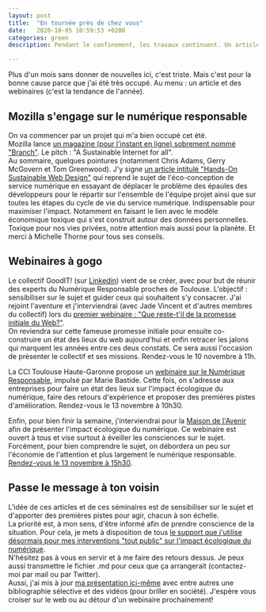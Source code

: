 ```yaml
---
layout: post
title:  "En tournée près de chez vous"
date:   2020-10-05 10:59:53 +0200
categories: green
description: Pendant le confinement, les travaux continuent. Un article, 3 webinaires gratuits et des slides sur l'impact écologique du numérique.

---
```

Plus d'un mois sans donner de nouvelles ici, c'est triste. Mais c'est pour la bonne cause parce que j'ai été très occupé.  Au menu : un article et des webinaires (c'est la tendance de l'année).  

## Mozilla s'engage sur le numérique responsable
On va commencer par un projet qui m'a bien occupé cet été.  
Mozilla lance [un magazine (pour l'instant en ligne) sobrement nommé "Branch"](https://branch.climateaction.tech/). Le pitch : "A Sustainable Internet for all".  
Au sommaire, quelques pointures (notamment Chris Adams, Gerry McGovern et Tom Greenwood). J'y signe [un article intitulé "Hands-On Sustainable Web Design"](https://branch.climateaction.tech/2020/10/10/hands-on-sustainable-web-design/) qui reprend le sujet de l'éco-conception de service numérique en essayant de déplacer le problème des épaules des développeurs pour le répartir sur l'ensemble de l'équipe projet ainsi que sur toutes les étapes du cycle de vie du service numérique. Indispensable pour maximiser l'impact. Notamment en faisant le lien avec le modèle économique toxique qui s'est construit autour des données personnelles. Toxique pour nos vies privées, notre attention mais aussi pour la planète. Et merci à Michelle Thorne pour tous ses conseils.  

## Webinaires à gogo
Le collectif GoodIT! (sur [Linkedin](https://www.linkedin.com/company/collectif-good-it/)) vient de se créer, avec pour but de réunir des experts du Numérique Responsable proches de Toulouse. L'objectif : sensibiliser sur le sujet et guider ceux qui souhaitent s'y consacrer. J'ai rejoint l'aventure et j'interviendrai (avec Jade Vincent et d'autres membres du collectif) lors du [premier webinaire : "Que reste-t'il de la promesse initiale du Web?"](https://www.meetup.com/good-it-collectif-pour-un-numerique-responsable-toulouse/events/273929913/).  
On reviendra sur cette fameuse promesse initiale pour ensuite co-construire un état des lieux du web aujourd'hui et enfin retracer les jalons qui marquent les années entre ces deux constats. Ce sera aussi l'occasion de présenter le collectif et ses missions. Rendez-vous le 10 novembre à 11h.  
  
La CCI Toulouse Haute-Garonne propose un [webinaire sur le Numérique Responsable](https://us02web.zoom.us/webinar/register/WN_sfjO6QicQluucDoIWrKm8Q), impulsé par Marie Bastide. Cette fois, on s'adresse aux entreprises pour faire un état des lieux sur l'impact écologique du numérique, faire des retours d'expérience et proposer des premières pistes d'amélioration. Rendez-vous le 13 novembre à 10h30.  
  
Enfin, pour bien finir la semaine, j'interviendrai pour la [Maison de l'Avenir](https://maisondelavenir.eu/) afin de présenter l'impact écologique du numérique. Ce webinaire est ouvert à tous et vise surtout à éveiller les consciences sur le sujet. Forcément, pour bien comprendre le sujet, on débordera un peu sur l'économie de l'attention et plus largement le numérique responsable. [Rendez-vous le 13 novembre à 15h30](https://twitter.com/MDA_Comminges/status/1323639266757496833/photo/1).

## Passe le message à ton voisin
L'idée de ces articles et de ces séminaires est de sensibiliser sur le sujet et d'apporter des premières pistes pour agir, chacun à son échelle.  
La priorité est, à mon sens, d'être informé afin de prendre conscience de la situation. Pour cela, je mets à disposition de tous [le support que j'utilise désormais pour mes interventions "tout public" sur l'impact écologique du numérique](/presentations/pollution-numerique.html).  
N'hésitez pas à vous en servir et à me faire des retours dessus. Je peux aussi transmettre le fichier .md pour ceux que ça arrangerait (contactez-moi par mail ou par Twitter).  
Aussi, j'ai mis à jour [ma présentation ici-même](/about/) avec entre autres une bibliographie sélective et des vidéos (pour briller en société).
J'espère vous croiser sur le web ou au détour d'un webinaire prochainement!